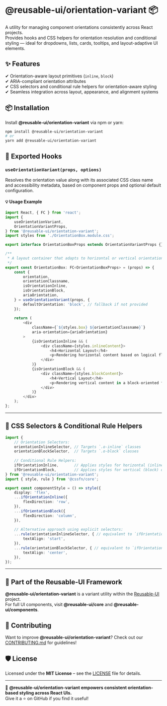 # @reusable-ui/orientation-variant 📦  

A utility for managing component orientations consistently across React projects.  
Provides hooks and CSS helpers for orientation resolution and conditional styling — ideal for dropdowns, lists, cards, tooltips, and layout-adaptive UI elements.

## ✨ Features
✔ Orientation-aware layout primitives (`inline`, `block`)  
✔ ARIA-compliant orientation attributes  
✔ CSS selectors and conditional rule helpers for orientation-aware styling  
✔ Seamless integration across layout, appearance, and alignment systems

## 📦 Installation
Install **@reusable-ui/orientation-variant** via npm or yarn:

```sh
npm install @reusable-ui/orientation-variant
# or
yarn add @reusable-ui/orientation-variant
```

## 🧩 Exported Hooks

### `useOrientationVariant(props, options)`

Resolves the orientation value along with its associated CSS class name and accessibility metadata, based on component props and optional default configuration.

#### 💡 Usage Example

```ts
import React, { FC } from 'react';
import {
    useOrientationVariant,
    OrientationVariantProps,
} from '@reusable-ui/orientation-variant';
import styles from './OrientationBox.module.css';

export interface OrientationBoxProps extends OrientationVariantProps {}

/**
 * A layout container that adapts to horizontal or vertical orientation.
 */
export const OrientationBox: FC<OrientationBoxProps> = (props) => {
    const {
        orientation,
        orientationClassname,
        isOrientationInline,
        isOrientationBlock,
        ariaOrientation,
    } = useOrientationVariant(props, {
        defaultOrientation: 'block', // fallback if not provided
    });
    
    return (
        <div
            className={`${styles.box} ${orientationClassname}`}
            aria-orientation={ariaOrientation}
        >
            {isOrientationInline && (
                <div className={styles.inlineContent}>
                    <h4>Horizontal Layout</h4>
                    <p>Rendering horizontal content based on logical flow.</p>
                </div>
            )}
            {isOrientationBlock && (
                <div className={styles.blockContent}>
                    <h4>Vertical Layout</h4>
                    <p>Rendering vertical content in a block-oriented flow.</p>
                </div>
            )}
        </div>
    );
};
```

---

## 🎨 CSS Selectors & Conditional Rule Helpers

```ts
import {
    // Orientation Selectors:
    orientationInlineSelector, // Targets `.o-inline` classes
    orientationBlockSelector,  // Targets `.o-block` classes
    
    // Conditional Rule Helpers:
    ifOrientationInline,       // Applies styles for horizontal (inline) orientation
    ifOrientationBlock,        // Applies styles for vertical (block) orientation
} from '@reusable-ui/orientation-variant';
import { style, rule } from '@cssfn/core';

export const componentStyle = () => style({
    display: 'flex',
    ...ifOrientationInline({
        flexDirection: 'row',
    }),
    ...ifOrientationBlock({
        flexDirection: 'column',
    }),
    
    // Alternative approach using explicit selectors:
    ...rule(orientationInlineSelector, { // equivalent to `ifOrientationInline`
        textAlign: 'start',
    }),
    ...rule(orientationBlockSelector, { // equivalent to `ifOrientationBlock`
        textAlign: 'center',
    }),
});
```

---

## 📖 Part of the Reusable-UI Framework  
**@reusable-ui/orientation-variant** is a variant utility within the [Reusable-UI](https://github.com/reusable-ui/reusable-ui-monorepo) project.  
For full UI components, visit **@reusable-ui/core** and **@reusable-ui/components**.

## 🤝 Contributing  
Want to improve **@reusable-ui/orientation-variant**? Check out our [CONTRIBUTING.md](./CONTRIBUTING.md) for guidelines!  

## 🛡️ License  
Licensed under the **MIT License** – see the [LICENSE](./LICENSE) file for details.  

---

🚀 **@reusable-ui/orientation-variant empowers consistent orientation-based styling across React UIs.**  
Give it a ⭐ on GitHub if you find it useful!  
